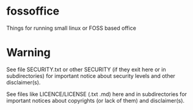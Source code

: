 fossoffice
==========

Things for running small linux or FOSS based office


Warning
=======

See file SECURITY.txt or other SECURITY (if they exit here or in subdirectories) 
for important notice about security levels
and other disclaimer(s).

See files like LICENCE/LICENSE (.txt .md) here and in subdirectories for important notices
about copyrights (or lack of them) and disclaimer(s).

